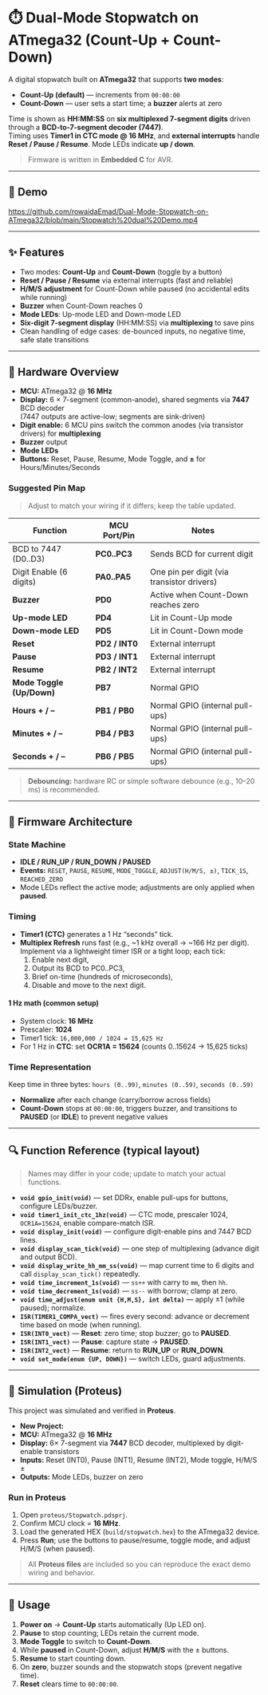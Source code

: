 # ⏱️ Dual-Mode Stopwatch on ATmega32 (Count-Up + Count-Down)

A digital stopwatch built on **ATmega32** that supports **two modes**:

- **Count-Up (default)** — increments from `00:00:00`
- **Count-Down** — user sets a start time; a **buzzer** alerts at zero

Time is shown as **HH:MM:SS** on **six multiplexed 7-segment digits** driven through a **BCD-to-7-segment decoder (7447)**.  
Timing uses **Timer1 in CTC mode @ 16 MHz**, and **external interrupts** handle **Reset / Pause / Resume**. Mode LEDs indicate **up / down**.

> Firmware is written in **Embedded C** for AVR.

---

## 📸 Demo
https://github.com/rowaidaEmad/Dual-Mode-Stopwatch-on-ATmega32/blob/main/Stopwatch%20dual%20Demo.mp4 




---

## ✨ Features

- Two modes: **Count-Up** and **Count-Down** (toggle by a button)
- **Reset / Pause / Resume** via external interrupts (fast and reliable)
- **H/M/S adjustment** for Count-Down while paused (no accidental edits while running)
- **Buzzer** when Count-Down reaches 0
- **Mode LEDs**: Up-mode LED and Down-mode LED
- **Six-digit 7-segment display** (HH:MM:SS) via **multiplexing** to save pins
- Clean handling of edge cases: de-bounced inputs, no negative time, safe state transitions

---

## 🔌 Hardware Overview

- **MCU:** ATmega32 @ **16 MHz**
- **Display:** 6 × 7-segment (common-anode), shared segments via **7447** BCD decoder  
  (7447 outputs are active-low; segments are sink-driven)
- **Digit enable:** 6 MCU pins switch the common anodes (via transistor drivers) for **multiplexing**
- **Buzzer** output
- **Mode LEDs**
- **Buttons:** Reset, Pause, Resume, Mode Toggle, and **±** for Hours/Minutes/Seconds

### Suggested Pin Map

> Adjust to match your wiring if it differs; keep the table updated.

| Function                     | MCU Port/Pin | Notes |
| ---                          | ---          | --- |
| BCD to 7447 (D0..D3)         | **PC0..PC3** | Sends BCD for current digit |
| Digit Enable (6 digits)      | **PA0..PA5** | One pin per digit (via transistor drivers) |
| **Buzzer**                   | **PD0**      | Active when Count-Down reaches zero |
| **Up-mode LED**              | **PD4**      | Lit in Count-Up mode |
| **Down-mode LED**            | **PD5**      | Lit in Count-Down mode |
| **Reset**                    | **PD2 / INT0** | External interrupt |
| **Pause**                    | **PD3 / INT1** | External interrupt |
| **Resume**                   | **PB2 / INT2** | External interrupt |
| **Mode Toggle (Up/Down)**    | **PB7**      | Normal GPIO |
| **Hours + / –**              | **PB1 / PB0** | Normal GPIO (internal pull-ups) |
| **Minutes + / –**            | **PB4 / PB3** | Normal GPIO (internal pull-ups) |
| **Seconds + / –**            | **PB6 / PB5** | Normal GPIO (internal pull-ups) |

> **Debouncing:** hardware RC or simple software debounce (e.g., 10–20 ms) is recommended.

---

## 🧠 Firmware Architecture

### State Machine

- **IDLE / RUN_UP / RUN_DOWN / PAUSED**
- **Events:** `RESET`, `PAUSE`, `RESUME`, `MODE_TOGGLE`, `ADJUST(H/M/S, ±)`, `TICK_1S`, `REACHED_ZERO`
- Mode LEDs reflect the active mode; adjustments are only applied when **paused**.

### Timing

- **Timer1 (CTC)** generates a 1 Hz “seconds” tick.
- **Multiplex Refresh** runs fast (e.g., ~1 kHz overall → ~166 Hz per digit).  
  Implement via a lightweight timer ISR or a tight loop; each tick:
  1) Enable next digit,
  2) Output its BCD to PC0..PC3,
  3) Brief on-time (hundreds of microseconds),
  4) Disable and move to the next digit.

#### 1 Hz math (common setup)

- System clock: **16 MHz**
- Prescaler: **1024**
- Timer1 tick: `16,000,000 / 1024 = 15,625 Hz`
- For 1 Hz in **CTC**: set **OCR1A = 15624** (counts 0..15624 → 15,625 ticks)

### Time Representation

Keep time in three bytes: `hours (0..99)`, `minutes (0..59)`, `seconds (0..59)`  
- **Normalize** after each change (carry/borrow across fields)
- **Count-Down** stops at `00:00:00`, triggers buzzer, and transitions to **PAUSED** (or **IDLE**) to prevent negative values

---

## 🔍 Function Reference (typical layout)

> Names may differ in your code; update to match your actual functions.

- **`void gpio_init(void)`** — set DDRx, enable pull-ups for buttons, configure LEDs/buzzer.
- **`void timer1_init_ctc_1hz(void)`** — CTC mode, prescaler 1024, `OCR1A=15624`, enable compare-match ISR.
- **`void display_init(void)`** — configure digit-enable pins and 7447 BCD lines.
- **`void display_scan_tick(void)`** — one step of multiplexing (advance digit and output BCD).
- **`void display_write_hh_mm_ss(void)`** — map current time to 6 digits and call `display_scan_tick()` repeatedly.
- **`void time_increment_1s(void)`** — `ss++` with carry to `mm`, then `hh`.
- **`void time_decrement_1s(void)`** — `ss--` with borrow; clamp at zero.
- **`void time_adjust(enum unit {H,M,S}, int delta)`** — apply ±1 (while paused); normalize.
- **`ISR(TIMER1_COMPA_vect)`** — fires every second: advance or decrement time based on mode (when running).
- **`ISR(INT0_vect)`** — **Reset**: zero time; stop buzzer; go to **PAUSED**.
- **`ISR(INT1_vect)`** — **Pause**: capture state → **PAUSED**.
- **`ISR(INT2_vect)`** — **Resume**: return to **RUN_UP** or **RUN_DOWN**.
- **`void set_mode(enum {UP, DOWN})`** — switch LEDs, guard adjustments.

---
## 🧪 Simulation (Proteus)

This project was simulated and verified in **Proteus**.

- **New Project:** 
- **MCU:** ATmega32 @ **16 MHz**
- **Display:** 6× 7-segment via **7447** BCD decoder, multiplexed by digit-enable transistors
- **Inputs:** Reset (INT0), Pause (INT1), Resume (INT2), Mode toggle, H/M/S ±
- **Outputs:** Mode LEDs, buzzer on zero

### Run in Proteus
1. Open `proteus/Stopwatch.pdsprj`.
2. Confirm MCU clock = **16 MHz**.
3. Load the generated HEX (`build/stopwatch.hex`) to the ATmega32 device.
4. Press **Run**; use the buttons to pause/resume, toggle mode, and adjust H/M/S (when paused).

> All **Proteus files** are included so you can reproduce the exact demo wiring and behavior.

---
## 🧪 Usage

1. **Power on** → **Count-Up** starts automatically (Up LED on).  
2. **Pause** to stop counting; LEDs retain the current mode.  
3. **Mode Toggle** to switch to **Count-Down**.  
4. While **paused** in Count-Down, adjust **H/M/S** with the ± buttons.  
5. **Resume** to start counting down.  
6. On **zero**, buzzer sounds and the stopwatch stops (prevent negative time).  
7. **Reset** clears time to `00:00:00`.



